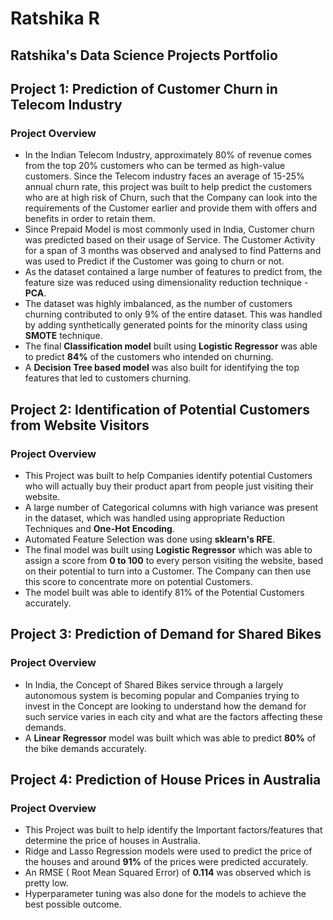 # Ratshika R
## Ratshika's Data Science Projects Portfolio

## Project 1: Prediction of Customer Churn in Telecom Industry

### Project Overview
- In the Indian Telecom Industry, approximately 80% of revenue comes from the top 20% customers who can be termed as high-value customers. Since the Telecom industry faces  an average of 15-25% annual churn rate, this project was built to help predict the customers who are at high risk of Churn, such that the Company can look into the requirements of the Customer earlier and provide them with offers and benefits in order to retain them.
- Since Prepaid Model is most commonly used in India, Customer churn was predicted based on their usage of Service. The Customer Activity for a span of 3 months was observed and analysed to find Patterns and was used to Predict if the Customer was going to churn or not.
- As the dataset contained a large number of features to predict from, the feature size was reduced using dimensionality reduction technique - **PCA**.
- The dataset was highly imbalanced, as the number of customers churning contributed to only 9% of the entire dataset. This was handled by adding synthetically generated points for the minority class using **SMOTE** technique.
- The final **Classification model** built using **Logistic Regressor** was able to predict **84%** of the customers who intended on churning.
- A **Decision Tree based model** was also built for identifying the top features that led to customers churning.

## Project 2: Identification of Potential Customers from Website Visitors

### Project Overview
- This Project was built to help Companies identify potential Customers who will actually buy their product apart from people just visiting their website.
- A large number of Categorical columns with high variance was present in the dataset, which was handled using appropriate Reduction Techniques and **One-Hot Encoding**.
- Automated Feature Selection was done using **sklearn's RFE**.
- The final model was built using **Logistic Regressor** which was able to assign a score from **0 to 100** to every person visiting the website, based on their potential to turn into a Customer. The Company can then use this score to concentrate more on potential Customers.
- The model built was able to identify 81% of the Potential Customers accurately.

## Project 3: Prediction of Demand for Shared Bikes

### Project Overview
- In India, the Concept of Shared Bikes service through a largely autonomous system is becoming popular and Companies trying to invest in the Concept are looking to understand how the demand for such service varies in each city and what are the factors affecting these demands.
- A **Linear Regressor** model was built which was able to predict **80%** of the bike demands accurately.

## Project 4: Prediction of House Prices in Australia

### Project Overview
- This Project was built to help identify the Important factors/features that determine the price of houses in Australia.
- Ridge and Lasso Regression models were used to predict the price of the houses and around **91%** of the prices were predicted accurately.
- An RMSE ( Root Mean Squared Error) of **0.114** was observed which is pretty low. 
- Hyperparameter tuning was also done for the models to achieve the best possible outcome.

